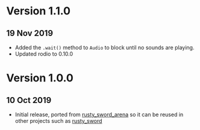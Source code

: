 # Version 1.1.0
## 19 Nov 2019

- Added the `.wait()` method to `Audio` to block until no sounds are playing.
- Updated rodio to 0.10.0

# Version 1.0.0
## 10 Oct 2019

- Initial release, ported from [rusty_sword_arena](https://github.com/cleancut/rusty_sword_arena)
  so it can be reused in other projects such as 
  [rusty_sword](https://github.com/cleancut/rusty_sword)